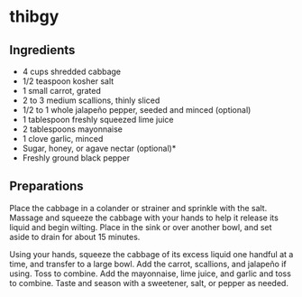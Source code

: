 # thibgy

## Ingredients

- 4 cups shredded cabbage
- 1/2 teaspoon kosher salt
- 1 small carrot, grated
- 2 to 3 medium scallions, thinly sliced
- 1/2 to 1 whole jalapeño pepper, seeded and minced (optional)
- 1 tablespoon freshly squeezed lime juice
- 2 tablespoons mayonnaise
- 1 clove garlic, minced
- Sugar, honey, or agave nectar (optional)*
- Freshly ground black pepper

## Preparations

Place the cabbage in a colander or strainer and sprinkle with the salt. Massage and squeeze the cabbage with your hands to help it release its liquid and begin wilting. Place in the sink or over another bowl, and set aside to drain for about 15 minutes.

Using your hands, squeeze the cabbage of its excess liquid one handful at a time, and transfer to a large bowl. Add the carrot, scallions, and jalapeño if using. Toss to combine. Add the mayonnaise, lime juice, and garlic and toss to combine. Taste and season with a sweetener, salt, or pepper as needed.